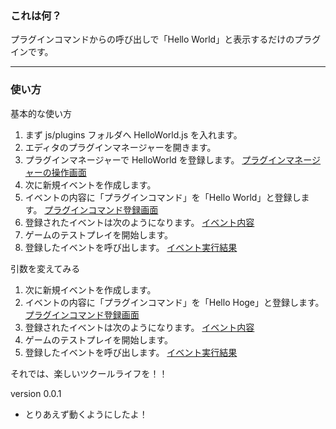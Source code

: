### これは何？

プラグインコマンドからの呼び出しで「Hello World」と表示するだけのプラグインです。

---
### 使い方

基本的な使い方
1. まず js/plugins フォルダへ HelloWorld.js を入れます。
2. エディタのプラグインマネージャーを開きます。
3. プラグインマネージャーで HelloWorld を登録します。
[プラグインマネージャーの操作画面](/img/plugin_manager.png)
4. 次に新規イベントを作成します。
5. イベントの内容に「プラグインコマンド」を「Hello World」と登録します。
[プラグインコマンド登録画面](/img/plugin_command_1.png)
6. 登録されたイベントは次のようになります。
[イベント内容](/img/event_1.png)
7. ゲームのテストプレイを開始します。
8. 登録したイベントを呼び出します。
[イベント実行結果](/img/result_1.png)


引数を変えてみる
1. 次に新規イベントを作成します。
2. イベントの内容に「プラグインコマンド」を「Hello Hoge」と登録します。
[プラグインコマンド登録画面](/img/plugin_command_2.png)
3. 登録されたイベントは次のようになります。
[イベント内容](/img/event_2.png)
4. ゲームのテストプレイを開始します。
5. 登録したイベントを呼び出します。
[イベント実行結果](/img/result_2.png)

それでは、楽しいツクールライフを！！

version 0.0.1
- とりあえず動くようにしたよ！


